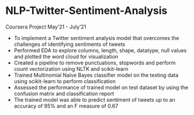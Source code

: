 # NLP-Twitter-Sentiment-Analysis
Coursera Project May’21 - July’21
- To implement a Twitter sentiment analysis model that overcomes the challenges of identifying sentiments of tweets 
- Performed EDA to explore columns, length, shape, datatype, null values and plotted the word cloud for visualization 
- Created a pipeline to remove punctuations, stopwords and perform count vectorization using NLTK and scikit-learn 
- Trained Multinomial Naïve Bayes classifier model on the testing data using scikit-learn to perform classification
- Assessed the performance of trained model on test dataset by using the confusion matrix and classification report
- The trained model was able to predict sentiment of tweets up to an accuracy of 95% and an F measure of 0.67
